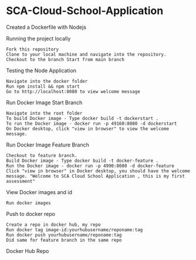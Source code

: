 # SCA-Cloud-School-Application

Created a Dockerfile with Nodejs

Running the project locally

    Fork this repository
    Clone to your local machine and navigate into the repository.
    Checkout to the branch Start from main branch

Testing the Node Application

    Navigate into the docker folder
    Run npm install && npm start
    Go to http://localhost:8080 to view welcome message

Run Docker Image Start Branch

    Navigate into the root folder
    To build Docker image - Type docker build -t dockerstart .
    To run the Docker image - docker run -p 49160:8080 -d dockerstart
    On Docker desktop, click "view in browser" to view the welcome message.

Run Docker Image Feature Branch

    Checkout to feature branch.
    Build Docker image - Type docker build -t docker-feature .
    Run the Docker image - docker run -p 4990:8080 -d docker-feature
    Click "view in browser" in Docker desktop, you should have the welcome message. "Welcome to SCA Cloud School Application , this is my first assessment"

View Docker images and id

    Run docker images

Push to docker repo

    Create a repo in docker hub, my repo
    Run docker tag image-id:yourhubusername/reponame:tag
    Run docker push yourhubusername/reponame:tag
    Did same for feature branch in the same repo

Docker Hub Repo
